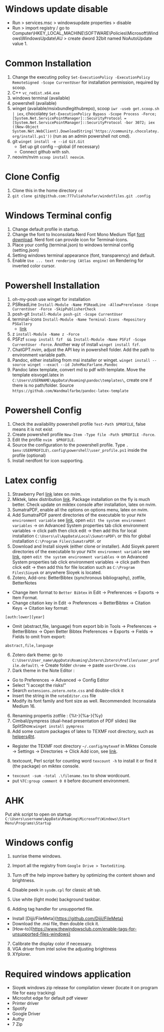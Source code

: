 # Windows update disable

- Run > services.msc > windowsupdate properties > disable
- Run > import registry / go to Computer\HKEY_LOCAL_MACHINE\SOFTWARE\Policies\Microsoft\Windows\WindowsUpdate\AU > create dword 32bit named NoAutoUpdate value 1.

# Common Installation

1. Change the executing policy `Set-ExecutionPolicy -ExecutionPolicy RemoteSigned -Scope CurrentUser` for installation permission, required by scoop.
1. C++ `vc_redist.x64.exe`
1. windows terminal (available)
1. powershell (available)
1. winget (available/msixbundlegithubrepo), scoop `iwr -useb get.scoop.sh | iex`, chocolatey `Set-ExecutionPolicy Bypass -Scope Process -Force; [System.Net.ServicePointManager]::SecurityProtocol = [System.Net.ServicePointManager]::SecurityProtocol -bor 3072; iex ((New-Object System.Net.WebClient).DownloadString('https://community.chocolatey.org/install.ps1'))` (run as an admin powershell not cmd).
1. git `winget install -e --id Git.Git`
   - Set up git config --global (if necessary)
   - Connect github with ssh.
1. neovim/nvim `scoop install neovim`.

# Clone Config

1. Clone this in the home directory `cd`
1. `git clone git@github.com:777uliahshafar/windotfiles.git .config`

# Windows Terminal config

1. Change default profile in startup.
1. Change the font to Inconsolata Nerd Font Mono Medium 15pt [font download](https://www.nerdfonts.com/font-downloads). Nerd font can provide icon for Terminal-Icons.
1. Place your config (terminal.json) to windows terminal config (setting.json)
1. Setting windows terminal appearance (font, transparency) and default.
1. Enable `Use ... text rendering (Atlas engine)` on Rendering for inverted color cursor.

# Powershell Installation

1. oh-my-posh use winget for installation
1. PSReadLine `Install-Module -Name PSReadLine -AllowPrerelease -Scope CurrentUser -Force -SkipPublisherCheck`
1. posh-git `Install-Module posh-git -Scope CurrentUser`
1. terminal-icons `Install-Module -Name Terminal-Icons -Repository PSGallery`
   - [link](https://gist.github.com/markwragg/6301bfcd56ce86c3de2bd7e2f09a8839)
1. z `install-Module -Name z -Force`
1. PSFzf `scoop install fzf  && Install-Module -Name PSFzf -Scope CurrentUser -Force`. Another way of install `winget install fzf`.
1. ChatGPT.nvim, adjust the API key in powershell folder. Add the path to environment variable path.
1. Pandoc, either installing from msi installer or winget. `winget install --source winget --exact --id JohnMacFarlane.Pandoc`
1. Pandoc latex template, convert md to pdf with template. Move the template eisvogel.latex in `C:\Users\USERNAME\AppData\Roaming\pandoc\templates\`, create one if there is no path/folder. Source `https://github.com/Wandmalfarbe/pandoc-latex-template`

# Powershell Config

1. Check the availability powershell profile `Test-Path $PROFILE`, false means it is not exist
1. Create powershell profile `New-Item -Type file -Path $PROFILE -Force`.
1. Edit the profile `nvim  $PROFILE`.
1. Source the configuration to the powershell profile. Type `. $env:USERPROFILE\.config\powershell\user_profile.ps1` inside the profile (optional)
1. Install nerdfont for icon supporting.

# Latex config

1. Strawberry Perl [link](https://strawberryperl.com/) latex on nvim.
2. Miktek, latex distribution [link](https://miktex.org/download). Package installation on the fly is much better. Check update on miktex console after installation, latex on nvim.
3. SumatraPDF, enable all the options on options menu, latex on nvim.
4. Add SumatraPDF parent directories of the executable to your `PATH environment variable` see [link](https://www.wikihow.com/Change-the-PATH-Environment-Variable-on-Windows), open `edit the system environment variables` → on Advanced System properties tab click environment variables → click path then click edit → then add this for local installation `C:\Users\ul\AppData\Local\SumatraPDF\` or this for global installation `C:\Program Files\SumatraPDF`. or
5. Download and Install sioyek (either clone or installer). Add Sioyek parent directories of the executable to your `PATH environment variable` see [link](https://www.wikihow.com/Change-the-PATH-Environment-Variable-on-Windows), open `edit the system environment variables` → on Advanced System properties tab click environment variables → click path then click edit → then add this for file location such as `C:\Program Files\Sioyek` or anywhere Sioyek is located.
6. Zotero, Add-ons: BetterBibtex (synchronous bibliography), zotfile, BetterNotes

- Change item format to `Better Bibtex` in Edit → Preferences → Exports → Item Format.
- Change citation key in Edit → Preferences → BetterBibtex → Citation Keys → Citation key format:

```
[auth:lower][year]
```

- Omit (abstract,file, language) from export bib in Tools → Preferences → BetterBibtex → Open Better Bibtex Preferences → Exports → Fields → Fields to omit from export:

```
abstract,file,language
```

6. Zotero dark theme: go to `C:\Users\User_name\AppData\Roaming\Zotero\Zotero\Profiles\user_profile.default\` → Create folder `chrome` → paste `userChrome.css`
7. Dark theme in the Note Editor :

- Go to Preferences -> Advanced -> Config Editor
- Select "I accept the risks!"
- Search `extensions.zotero.note.css` and double-click it
- Insert the string in the `noteEditor.css` file
- Modify its font family and font size as well. Recommended: Inconsalata Medium 16.

6. Renaming propertis zotfile : {%t-}{%a-}{%y}
7. Cimbali/pympress (dual-head presentation of PDF slides) like SplitShow.`winget install pympress`
8. Add some custom packages of latex to TEXMF root directory, such as [helpers4ht](https://github.com/michal-h21/helpers4ht).

- Register the TEXMF root directory `~/.config/mytexmf` in Miktex Console → Settings → Directories → Click Add icon, see [link](https://miktex.org/howto/miktex-console).

8. textcount, Perl script for counting word `texcount -h` to install it or find it (the package) on miktex console.

- `texcount -sum -total .\filename.tex` to show wordcount.
- put `%TC:group comment 0 0` before document environment.

# AHK

Put ahk script to open on startup `C:\Users\username\AppData\Roaming\Microsoft\Windows\Start Menu\Programs\Startup`

# Windows config

1. sunrise theme windows.
2. Import all the registry from `Google Drive > Textediting`.
3. Turn off the help improve battery by optimizing the content shown and brightness.
4. Disable peek in `sysdm.cpl` for classic alt tab.
5. Use white (light mode) background taskbar.

6. Adding tag handler for unsupported file.

- Install [Dijji/FileMeta]{https://github.com/Dijji/FileMeta}
- Download the .msi file, then double click it.
- [How-to]{https://www.thewindowsclub.com/enable-tags-for-unsupported-files-windows}

7. Calibrate the display color if necessary.
8. VGA driver from intel solve the adjusting brightness
9. XYplorer.

# Required windows application

- Sioyek windows zip release for compilation viewer (locate it on program file for easy tracking)
- Microsfot edge for default pdf viewer
- Printer driver
- Spotify
- Google Driver
- Authy
- 7 Zip
